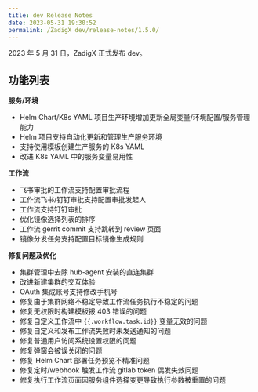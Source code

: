 ```yaml
---
title: dev Release Notes
date: 2023-05-31 19:30:52
permalink: /ZadigX dev/release-notes/1.5.0/
---
```


2023 年 5 月 31 日，ZadigX 正式发布 dev。

## 功能列表

**服务/环境**
- Helm Chart/K8s YAML 项目生产环境增加更新全局变量/环境配置/服务管理能力
- Helm 项目支持自动化更新和管理生产服务环境
- 支持使用模板创建生产服务的 K8s YAML
- 改进 K8s YAML 中的服务变量易用性

**工作流**
- 飞书审批的工作流支持配置审批流程
- 工作流飞书/钉钉审批支持配置审批发起人
- 工作流支持钉钉审批
- 优化镜像选择列表的排序
- 工作流 gerrit commit 支持跳转到 review 页面
-  镜像分发任务支持配置目标镜像生成规则

**修复问题及优化**
- 集群管理中去除 hub-agent 安装的直连集群
- 改进新建集群的交互体验
- OAuth 集成账号支持修改手机号
- 修复由于集群网络不稳定导致工作流任务执行不稳定的问题
- 修复无权限时构建模板报 403 错误的问题
- 修复自定义工作流中 <span v-pre>`{{.workflow.task.id}}`</span> 变量无效的问题
- 修复自定义和发布工作流失败时未发送通知的问题
- 修复普通用户访问系统设置权限的问题
- 修复弹窗会被误关闭的问题
- 修复 Helm Chart 部署任务预览不精准问题
- 修复定时/webhook 触发工作流 gitlab token 偶发失效问题
- 修复执行工作流页面因服务组件选择变更导致执行参数被重置的问题
